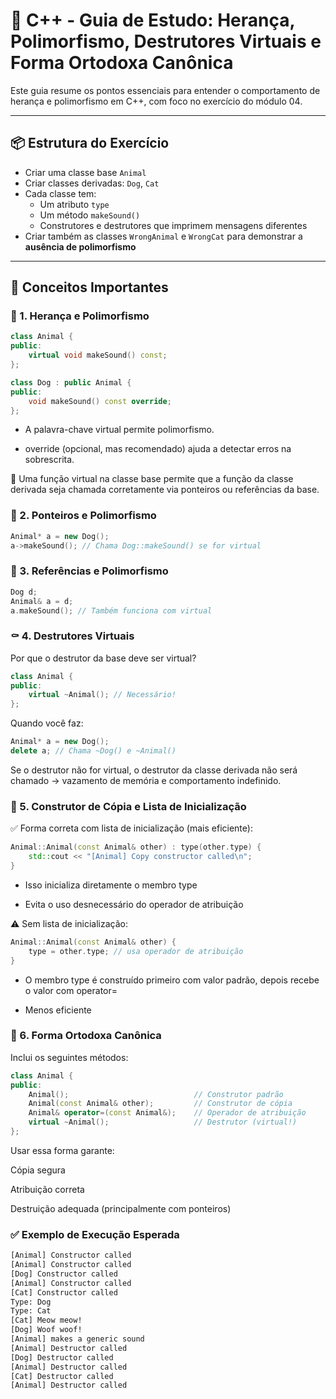 # 🐾 C++ - Guia de Estudo: Herança, Polimorfismo, Destrutores Virtuais e Forma Ortodoxa Canônica

Este guia resume os pontos essenciais para entender o comportamento de herança e polimorfismo em C++, com foco no exercício do módulo 04.

---

## 📦 Estrutura do Exercício

- Criar uma classe base `Animal`
- Criar classes derivadas: `Dog`, `Cat`
- Cada classe tem:
  - Um atributo `type`
  - Um método `makeSound()`
  - Construtores e destrutores que imprimem mensagens diferentes
- Criar também as classes `WrongAnimal` e `WrongCat` para demonstrar a **ausência de polimorfismo**

---

## 🧠 Conceitos Importantes

### 🔹 1. Herança e Polimorfismo

```cpp
class Animal {
public:
    virtual void makeSound() const;
};

class Dog : public Animal {
public:
    void makeSound() const override;
};
```

- A palavra-chave virtual permite polimorfismo.

- override (opcional, mas recomendado) ajuda a detectar erros na sobrescrita.

📌 Uma função virtual na classe base permite que a função da classe derivada seja chamada corretamente via ponteiros ou referências da base.


### 🔹 2. Ponteiros e Polimorfismo

```cpp
Animal* a = new Dog();
a->makeSound(); // Chama Dog::makeSound() se for virtual

```

### 🔹 3. Referências e Polimorfismo

```cpp
Dog d;
Animal& a = d;
a.makeSound(); // Também funciona com virtual

```
### ⚰️ 4. Destrutores Virtuais

Por que o destrutor da base deve ser virtual?
```cpp
class Animal {
public:
    virtual ~Animal(); // Necessário!
};
```

Quando você faz:
```cpp
Animal* a = new Dog();
delete a; // Chama ~Dog() e ~Animal()
```
Se o destrutor não for virtual, o destrutor da classe derivada não será chamado → vazamento de memória e comportamento indefinido.

### 🧱 5. Construtor de Cópia e Lista de Inicialização

✅ Forma correta com lista de inicialização (mais eficiente):
```cpp
Animal::Animal(const Animal& other) : type(other.type) {
    std::cout << "[Animal] Copy constructor called\n";
}
```
- Isso inicializa diretamente o membro type

- Evita o uso desnecessário do operador de atribuição

⚠️ Sem lista de inicialização:
```cpp
Animal::Animal(const Animal& other) {
    type = other.type; // usa operador de atribuição
}
```
- O membro type é construído primeiro com valor padrão, depois recebe o valor com operator=

- Menos eficiente

### 🧼 6. Forma Ortodoxa Canônica

Inclui os seguintes métodos:
```cpp
class Animal {
public:
    Animal();                            // Construtor padrão
    Animal(const Animal& other);         // Construtor de cópia
    Animal& operator=(const Animal&);    // Operador de atribuição
    virtual ~Animal();                   // Destrutor (virtual!)
};
```
Usar essa forma garante:

Cópia segura

Atribuição correta

Destruição adequada (principalmente com ponteiros)

### ✅ Exemplo de Execução Esperada
```txt
[Animal] Constructor called
[Animal] Constructor called
[Dog] Constructor called
[Animal] Constructor called
[Cat] Constructor called
Type: Dog
Type: Cat
[Cat] Meow meow!
[Dog] Woof woof!
[Animal] makes a generic sound
[Animal] Destructor called
[Dog] Destructor called
[Animal] Destructor called
[Cat] Destructor called
[Animal] Destructor called
```
